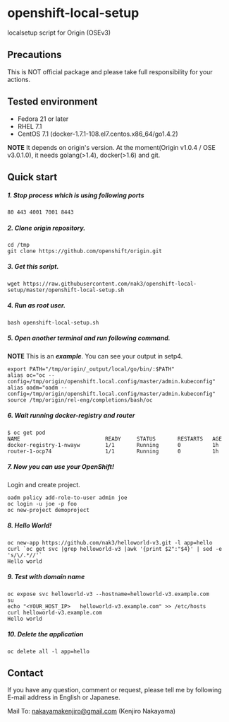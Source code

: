 openshift-local-setup
==================
localsetup script for Origin (OSEv3)

Precautions
----------

This is NOT official package and please take full responsibility for your actions.

Tested environment
----------

- Fedora 21 or later
- RHEL 7.1
- CentOS 7.1 (docker-1.7.1-108.el7.centos.x86_64/go1.4.2)

**NOTE** It depends on origin's version. At the moment(Origin v1.0.4 / OSE v3.0.1.0), it needs golang(>1.4), docker(>1.6) and git.

Quick start
----------

##### 1. Stop process which is using following ports 

~~~
80 443 4001 7001 8443
~~~

##### 2. Clone origin repository.

~~~
cd /tmp
git clone https://github.com/openshift/origin.git
~~~

##### 3. Get this script.

~~~
wget https://raw.githubusercontent.com/nak3/openshift-local-setup/master/openshift-local-setup.sh
~~~

##### 4. Run as root user.

~~~
bash openshift-local-setup.sh
~~~

##### 5. Open another terminal and run following command.

**NOTE** This is an ***example***. You can see your output in setp4.
~~~
export PATH="/tmp/origin/_output/local/go/bin/:$PATH"
alias oc="oc --config=/tmp/origin/openshift.local.config/master/admin.kubeconfig" 
alias oadm="oadm --config=/tmp/origin/openshift.local.config/master/admin.kubeconfig"
source /tmp/origin/rel-eng/completions/bash/oc
~~~

##### 6. Wait running docker-registry and router

~~~
$ oc get pod
NAME                           READY     STATUS       RESTARTS   AGE
docker-registry-1-nwayw        1/1       Running      0          1h
router-1-ocp74                 1/1       Running      0          1h
~~~

##### 7. Now you can use your OpenShift!

Login and create project.

~~~
oadm policy add-role-to-user admin joe
oc login -u joe -p foo
oc new-project demoproject
~~~

##### 8. Hello World!

~~~
oc new-app https://github.com/nak3/helloworld-v3.git -l app=hello
curl `oc get svc |grep helloworld-v3 |awk '{print $2":"$4}' | sed -e 's/\/.*//'`
Hello world
~~~

##### 9. Test with domain name

~~~
oc expose svc helloworld-v3 --hostname=helloworld-v3.example.com
su
echo "<YOUR_HOST_IP>   helloworld-v3.example.com" >> /etc/hosts
curl helloworld-v3.example.com
Hello world
~~~

##### 10. Delete the application

~~~
oc delete all -l app=hello
~~~

Contact
----------

If you have any question, comment or request, please tell me by following E-mail address in English or Japanese.

Mail To: <nakayamakenjiro@gmail.com> (Kenjiro Nakayama)
